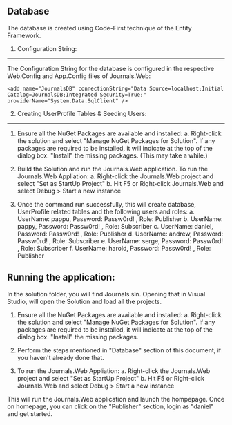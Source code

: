 
Database
--------

The database is created using Code-First technique of the Entity Framework.

1. Configuration String:
-----------------------
The Configuration String for the database is configured in the respective Web.Config and 
App.Config files of Journals.Web:

	<add name="JournalsDB" connectionString="Data Source=localhost;Initial 
	Catalog=JournalsDB;Integrated Security=True;" providerName="System.Data.SqlClient" />

2. Creating UserProfile Tables & Seeding Users:
-----------------

1. Ensure all the NuGet Packages are available and installed:
a. Right-click the solution and select "Manage NuGet Packages for Solution". If any packages are 
required to be installed, it will indicate at the top of the dialog box. "Install" the 
missing packages. (This may take a while.)
2. Build the Solution and run the Journals.Web application. To run the Journals.Web Appliation:
a. Right-click the Journals.Web project and select "Set as StartUp Project"
b. Hit F5 or Right-click Journals.Web and select Debug > Start a new instance

3. Once the command run successfully, this will create database, UserProfile related tables and 
the following users and roles:
	a. UserName: pappu, 	Password: Passw0rd! , Role: Publisher
	b. UserName: pappy, 	Password: Passw0rd! , Role: Subscriber
	c. UserName: daniel, 	Password: Passw0rd! , Role: Publisher
	d. UserName: andrew, 	Password: Passw0rd! , Role: Subscriber
	e. UserName: serge, 	Password: Passw0rd! , Role: Subscriber
	f. UserName: harold, 	Password: Passw0rd! , Role: Publisher

Running the application:
------------------------

In the solution folder, you will find Journals.sln. Opening that in Visual Studio, will open 
the Solution and load all the projects.

1. Ensure all the NuGet Packages are available and installed:
	a. Right-click the solution and select "Manage NuGet Packages for Solution". If any packages 
	are required to be installed, it will indicate at the top of the dialog box. "Install" the 
	missing packages.

2. Perform the steps mentioned in "Database" section of this document, if you haven't already done 
that.

3. To run the Journals.Web Appliation:
	a. Right-click the Journals.Web project and select "Set as StartUp Project"
	b. Hit F5 or Right-click Journals.Web and select Debug > Start a new instance

This will run the Journals.Web application and launch the hompepage. Once on homepage, you can click 
on the "Publisher" section, login as "daniel" and get started.


	
		
	
			
		
		

		
		
 






